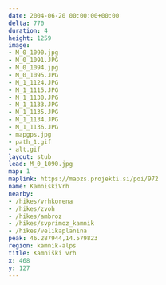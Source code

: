 ```yaml
---
date: 2004-06-20 00:00:00+00:00
delta: 770
duration: 4
height: 1259
image:
- M_0_1090.jpg
- M_0_1091.JPG
- M_0_1094.jpg
- M_0_1095.JPG
- M_1_1124.JPG
- M_1_1115.JPG
- M_1_1130.JPG
- M_1_1133.JPG
- M_1_1135.JPG
- M_1_1134.JPG
- M_1_1136.JPG
- mapgps.jpg
- path_1.gif
- alt.gif
layout: stub
lead: M_0_1090.jpg
map: 1
maplink: https://mapzs.projekti.si/poi/972
name: KamniskiVrh
nearby:
- /hikes/vrhkorena
- /hikes/zvoh
- /hikes/ambroz
- /hikes/svprimoz_kamnik
- /hikes/velikaplanina
peak: 46.287944,14.579823
region: kamnik-alps
title: Kamniški vrh
x: 468
y: 127
---
```

